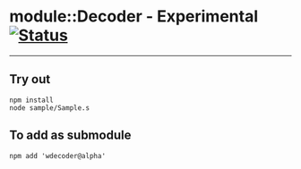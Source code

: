 
# module::Decoder - Experimental [![Status](https://github.com/Wandalen/wDecoder/workflows/Test/badge.svg)](https://github.com/Wandalen/wDecoder/actions?query=workflow%3ATest)

___

## Try out
```
npm install
node sample/Sample.s
```

## To add as submodule
```
npm add 'wdecoder@alpha'
```


